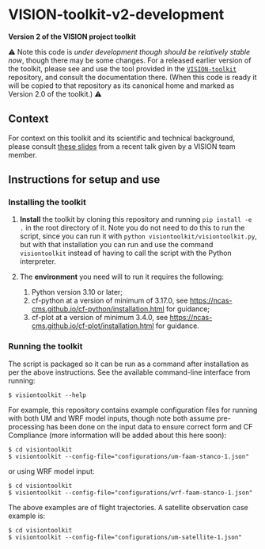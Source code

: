 # VISION-toolkit-v2-development

**Version 2 of the VISION project toolkit**

:warning: Note this code is *under development though should be relatively stable now*, though
there may be some changes. For a released earlier version of the toolkit, please see and
use the tool provided in the
[`VISION-toolkit`](https://github.com/NCAS-VISION/VISION-toolkit) repository,
and consult the documentation there. (When this code is ready it will be copied to that
repository as its canonical home and marked as Version 2.0 of the toolkit.) :warning:

## Context

For context on this toolkit and its scientific and technical background, please consult
[these slides](https://github.com/sadielbartholomew/sadielbartholomew/blob/master/talks-and-workshops/VISION_UoR_Met_Dept_lunchtime_seminar.pdf)
from a recent talk given by a VISION team member.

## Instructions for setup and use

### Installing the toolkit

1. **Install** the toolkit by cloning this repository and running `pip install -e .` in the root
   directory of it. Note you do not need to do this to run the script, since you can
   run it with `python visiontoolkit/visiontoolkit.py`, but with that installation
   you can run and use the command `visiontoolkit` instead of having to call the script
   with the Python interpreter.

4. The **environment** you need will to run it requires the following:

   1. Python version 3.10 or later;
   2. cf-python at a version of minimum of 3.17.0,
     see https://ncas-cms.github.io/cf-python/installation.html for guidance;
   3. cf-plot  at a version of minimum 3.4.0, see https://ncas-cms.github.io/cf-plot/installation.html
   for guidance.


### Running the toolkit

The script is packaged so it can be run as a command after installation as per the above instructions. See the available command-line interface from running:

```console
$ visiontoolkit --help
```

For example, this repository contains example configuration files for running
with both UM and WRF model inputs, though note both assume pre-processing
has been done on the input data to ensure correct form and CF Compliance
(more information will be added about this here soon):

```console
$ cd visiontoolkit
$ visiontoolkit --config-file="configurations/um-faam-stanco-1.json"
```

or using WRF model input:

```console
$ cd visiontoolkit
$ visiontoolkit --config-file="configurations/wrf-faam-stanco-1.json"
```

The above examples are of flight trajectories. A satellite observation case example is:

```console
$ cd visiontoolkit
$ visiontoolkit --config-file="configurations/um-satellite-1.json"
```

